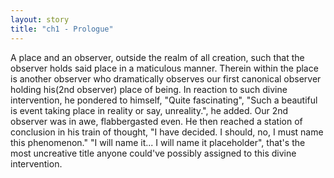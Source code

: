 ```yaml
---
layout: story
title: "ch1 - Prologue"
---
```


A place and an observer, outside the realm of all creation, such that the observer holds said place in a maticulous manner. Therein within the place is another observer who dramatically observes our first canonical observer holding his(2nd observer) place of being. In reaction to such divine intervention, he pondered to himself, "Quite fascinating", "Such a beautiful is event taking place in reality or say, unreality.", he added. Our 2nd observer was in awe, flabbergasted even. He then reached a station of conclusion in his train of thought, "I have decided. I should, no, I must name this phenomenon." "I will name it... I will name it placeholder", that's the most uncreative title anyone could've possibly assigned to this divine intervention.
